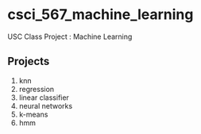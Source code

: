 # csci_567_machine_learning
 USC Class Project : Machine Learning

## Projects

1. knn
2. regression
3. linear classifier
4. neural networks
5. k-means
6. hmm
